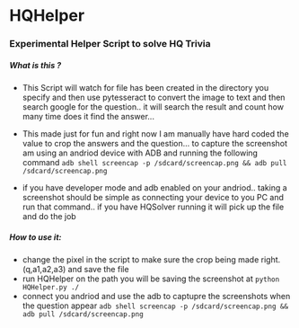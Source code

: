 # HQHelper
### Experimental Helper Script to solve HQ Trivia 
##### What is this ?
* This Script will watch for file has been created in the directory you specify and then use pytesseract to convert
the image to text and then search google for the question.. it will search the result and count how many time
does it find the answer... 

* This  made just for fun and right now I am manually have hard coded the value to crop the answers
and the question... to capture the screenshot am using an andriod device with ADB and running the following command
```adb shell screencap -p /sdcard/screencap.png && adb pull /sdcard/screencap.png```
* if you have developer mode and adb enabled on your andriod.. taking a screenshot should be simple as connecting 
your device to you PC and run that command.. if you have HQSolver running it will pick up the file and do the job 
##### How to use it:
* change the pixel in the script to make sure the crop being made right.(q,a1,a2,a3) and save the file
* run HQHelper on the path you will be saving the screenshot at 
``` python HQHelper.py ./ ```
* connect you andriod and use the adb to captupre the screenshots when the question appear 
```adb shell screencap -p /sdcard/screencap.png && adb pull /sdcard/screencap.png```

